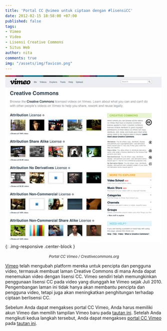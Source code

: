 ```yaml
---
title: 'Portal CC @vimeo untuk ciptaan dengan #lisensiCC'
date: 2012-02-15 18:58:00 +07:00
published: false
tags:
- Vimeo
- Video
- Lisensi Creative Commons
- Situs Web
author: nita
comments: true
img: "/assets/img/favicon.png"
---
```


![vimeo_cc_landing_page.jpg](/uploads/vimeo_cc_landing_page.jpg){: .img-responsive .center-block }<center><small><i>Portal CC Vimeo / Creativecommons.org</i></small></center>

[Vimeo](http://vimeo.com) telah mengubah platform mereka untuk pencipta dan pengguna video, termasuk membuat laman Creative Commons di mana Anda dapat menemukan video dengan lisensi CC. Vimeo sendiri telah memungkinkan penggunaan lisensi CC pada video yang diunggah ke Vimeo sejak Juli 2010. Pengembangan laman ini tidak hanya akan membantu pencipta dan pengguna video, tetapi juga akan meningkatkan penghitungan terhadap ciptaan berlisensi CC.

Sebelum Anda dapat mengakses portal CC Vimeo, Anda harus memiliki akun Vimeo dan memilih tampilan Vimeo baru pada [tautan ini](http://vimeo.com/new). Setelah Anda mengikuti kedua langkah tersebut, Anda dapat mengakses [portal CC Vimeo](http://vimeo.com/creativecommons) pada [tautan ini](http://vimeo.com/creativecommons).
